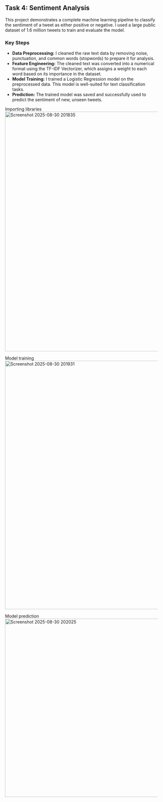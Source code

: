 ## Task 4: Sentiment Analysis

This project demonstrates a complete machine learning pipeline to classify the sentiment of a tweet as either positive or negative. I used a large public dataset of 1.6 million tweets to train and evaluate the model.

### Key Steps

* **Data Preprocessing:** I cleaned the raw text data by removing noise, punctuation, and common words (stopwords) to prepare it for analysis.
* **Feature Engineering:** The cleaned text was converted into a numerical format using the TF-IDF Vectorizer, which assigns a weight to each word based on its importance in the dataset.
* **Model Training:** I trained a Logistic Regression model on the preprocessed data. This model is well-suited for text classification tasks.
* **Prediction:** The trained model was saved and successfully used to predict the sentiment of new, unseen tweets.


Importing libraries
<img width="1415" height="789" alt="Screenshot 2025-08-30 201835" src="https://github.com/user-attachments/assets/ac464d7c-a3d1-45e5-b22d-744acaa95994" />

Model training
<img width="1190" height="818" alt="Screenshot 2025-08-30 201931" src="https://github.com/user-attachments/assets/e6eb67a7-c472-4ab5-9784-bfd7ada20dbc" />

Model prediction
<img width="1000" height="587" alt="Screenshot 2025-08-30 202025" src="https://github.com/user-attachments/assets/c7d78dc3-972e-409a-9bed-af0960f5d753" />



